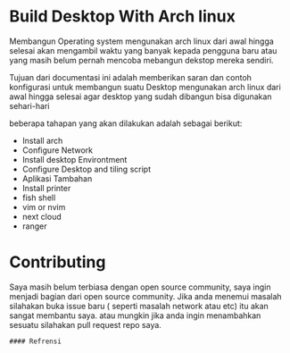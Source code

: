 # Build Desktop With Arch linux 

Membangun Operating system mengunakan arch linux dari awal hingga selesai akan 
mengambil waktu yang banyak kepada pengguna baru 
atau yang masih belum pernah mencoba mebangun dekstop mereka sendiri.

Tujuan dari documentasi ini adalah memberikan  saran dan contoh konfigurasi
untuk membangun suatu Desktop mengunakan arch linux dari awal hingga selesai
agar desktop yang sudah dibangun bisa digunakan sehari-hari

beberapa tahapan yang akan dilakukan adalah sebagai berikut:

- Install arch
- Configure Network
- Install desktop Environtment
- Configure Desktop and tiling script
- Aplikasi Tambahan 
- Install printer
- fish shell
- vim or nvim
- next cloud 
- ranger

# Contributing
Saya masih belum terbiasa dengan open source community,
saya ingin menjadi bagian dari open source community.
Jika anda menemui masalah silahakan buka issue baru ( seperti masalah network atau etc)
itu akan sangat membantu saya. atau mungkin jika anda ingin menambahkan sesuatu
silahakan pull request repo saya.

~~~
#### Refrensi

